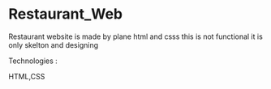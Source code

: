 # Restaurant_Web
Restaurant website is made by plane html and csss this is not functional it is only skelton and designing

Technologies :

HTML,CSS
